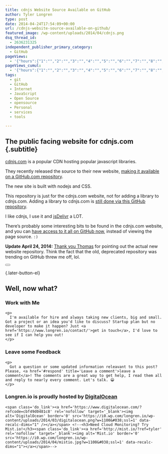 ```yaml
---
title: cdnjs Website Source Available on GitHub
author: Tyler Longren
type: post
date: 2014-04-24T17:54:09+00:00
url: /cdnjs-website-source-available-on-github/
featured_image: /wp-content/uploads/2014/04/cdnjs.png
dsq_thread_id:
  - 2636231325
independent_publisher_primary_category:
  - GitHub
pageViews:
  - '{"hours":{"1":"","2":"","3":"","4":"","5":"","6":"","7":"","8":"","9":"","10":"","11":"","12":"","13":"","14":"","15":"","16":"","17":"","18":"","19":"","20":"","21":"","22":"","23":"","24":"","25":"","26":"","27":"","28":"","29":"","30":"","31":"","32":"","33":"","34":"","35":"","36":"","37":"","38":"","39":"","40":"","41":"","42":"","43":"","44":"","45":"","46":"","47":""},"days":{"2":"","3":"","4":"","5":"","6":"","7":"","8":"","9":"","10":"","11":"","12":"","13":"","14":""},"weeks":{"3":"","4":"","5":"","6":"","7":"","8":"","9":"","10":"","11":"","12":""},"months":{"4":"","5":"","6":"","7":"","8":"","9":"","10":"","11":"","12":"","13":"","14":"","15":"","16":"","17":"","18":"","19":"","20":"","21":"","22":"","23":"","24":""}}'
pageViews_cumul:
  - '{"hours":{"1":"","2":"","3":"","4":"","5":"","6":"","7":"","8":"","9":"","10":"","11":"","12":"","13":"","14":"","15":"","16":"","17":"","18":"","19":"","20":"","21":"","22":"","23":"","24":"","25":"","26":"","27":"","28":"","29":"","30":"","31":"","32":"","33":"","34":"","35":"","36":"","37":"","38":"","39":"","40":"","41":"","42":"","43":"","44":"","45":"","46":"","47":""},"days":{"2":"","3":"","4":"","5":"","6":"","7":"","8":"","9":"","10":"","11":"","12":"","13":"","14":""},"weeks":{"3":"","4":"","5":"","6":"","7":"","8":"","9":"","10":"","11":"","12":""},"months":{"4":"","5":"","6":"","7":"","8":"","9":"","10":"","11":"","12":"","13":"","14":"","15":"","16":"","17":"","18":"","19":"","20":"","21":"","22":"","23":"","24":""}}'
tags:
  - git
  - GitHub
  - Internet
  - JavaScript
  - Open Source
  - opensource
  - Personal
  - services
  - tools

---
```

 

## The public facing website for cdnjs.com {.subtitle}

[cdnjs.com][1] is a popular CDN hosting popular javascript libraries.

They recently released the source to their new website, [making it available on a GitHub.com repository][2].

The new site is built with nodejs and CSS.

This repository is just for the cdnjs.com website, not for adding a library to cdnjs.com. Adding a library to cdnjs.com is [still done via this GitHub repository][3].

I like cdnjs, I use it and [jsDelivr][4] a LOT.

There&#8217;s probably some interesting bits to be found in the cdnjs.com website, and you can [have access to it all on GitHub now][2], instead of viewing the page source. `:)`

**Update April 24, 2014:** [Thank you Thomas][5] for pointing out the actual new website repository. Think the fact that the old, deprecated repository was trending on GitHub threw me off, lol.

<div class="wpulike wpulike-default " >
  <div class="wp_ulike_general_class wp_ulike_is_not_liked">
    <button type="button"
					aria-label="Like Button"
					data-ulike-id="6655"
					data-ulike-nonce="7380bca885"
					data-ulike-type="likeThis"
					data-ulike-template="wpulike-default"
					data-ulike-display-likers="0"
					data-ulike-disable-pophover="0"
					class="wp_ulike_btn wp_ulike_put_image wp_likethis_6655"></button><span class="count-box"></span>
  </div>
</div>

[][6]{.later-button-el}

<div class='what-next'>
  <h2>
    Well, now what?
  </h2>
  
  <div class='hire'>
    <h3>
      Work with Me
    </h3>
    
    <p>
      I'm available for hire and always taking new clients, big and small. Got a project or an idea you'd like to discuss? Startup plan but no developer to make it happen? Just <a href='https://www.longren.io/contact/'>get in touch</a>, I'd love to see if I can help you out!
    </p>
  </div>
  
  <div class='hire'>
    <h3>
      Leave some Feedback
    </h3>
    
    <p>
      Got a question or some updated information releavant to this post? Please, <a href='#respond' title='Leave a comment'>leave a comment</a>! The comments are a great way to get help, I read them all and reply to nearly every comment. Let's talk. 😀
    </p>
  </div>
  
  <div class='now-what-bottom-ad'>
    <h3>
      Longren.io is proudly hosted by <a href='https://www.digitalocean.com/?refcode=cbf49d0481c8'>DigitalOcean</a>
    </h3>
    
    <span class='do_link'><a href='https://www.digitalocean.com/?refcode=cbf49d0481c8' rel='nofollow' target='_blank'><img alt='DigitalOcean' border='0' src='https://i0.wp.com/longren.io/wp-content/uploads/2014/03/digitalocean.png?w=1100&#038;ssl=1' data-recalc-dims="1" /></a></span> <!--<h3>Need Cloud Monitoring? Try Mist.io!</h3><span class='do_link'><a href='http://mist.io/?ref=tyler' rel='nofollow' target='_blank'><img alt='Mist.io' border='0' src='https://i0.wp.com/longren.io/wp-content/uploads/2014/04/mistio.jpg?w=1100&#038;ssl=1' data-recalc-dims="1"></a></span>-->
  </div>
</div>

 [1]: http://cdnjs.com/
 [2]: https://github.com/cdnjs/new-website
 [3]: https://github.com/cdnjs/cdnjs
 [4]: http://www.jsdelivr.com/
 [5]: http://longren.io/cdnjs-website-source-available-on-github/#comment-1354492567
 [6]: #